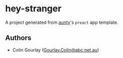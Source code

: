 # hey-stranger

A project generated from [aunty](https://github.com/abcnews/aunty)'s `preact` app template.

## Authors

- Colin Gourlay ([Gourlay.Colin@abc.net.au](mailto:Gourlay.Colin@abc.net.au))
